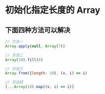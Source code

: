 # 初始化指定长度的 Array

## 下面四种方法可以解决

```javascript
// 方法一
Array.apply(null, Array(7))

// 方法二
Array(10).fill(0)

// 方法三
Array.from({length: 10}, (v, i) => i)

// 方法四
[...Array(10).map((v, i) => i)]
```
